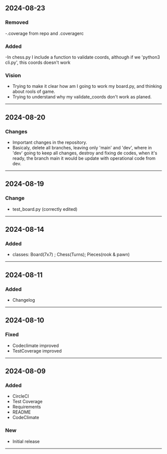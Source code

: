 ## 2024-08-23 

### Removed
-.coverage from repo and .coveragerc

### Added
-In chess.py I include a function to validate coords, although if we 'python3 cli.py',
this coords doesn't work

### Vision 
- Trying to make it clear how am I going to work my board.py, and thinking about rools of game.
- Trying to understand why my validate_coords don't work as planed.
------------------
## 2024-08-20

### Changes
- Important changes in the repository.
- Basicaly, delete all branches, leaving only 'main' and 'dev', where in 'dev' going to keep all changes, destroy and fixing de codes, when it's ready, the branch main it would be update with operational code from dev.

------------------
## 2024-08-19


### Change

- test_board.py (correctly edited) 

------------------
## 2024-08-14

### Added
- classes: Board(7x7) ; Chess(Turns); Pieces(rook & pawn)

------------------
## 2024-08-11

### Added
- Changelog

------------------
## 2024-08-10

### Fixed
- Codeclimate improved 
- TestCoverage improved
------------------
## 2024-08-09

### Added
- CircleCI
- Test Coverage
- Requirements
- README
- CodeClimate

### New
* Initial release
------------------